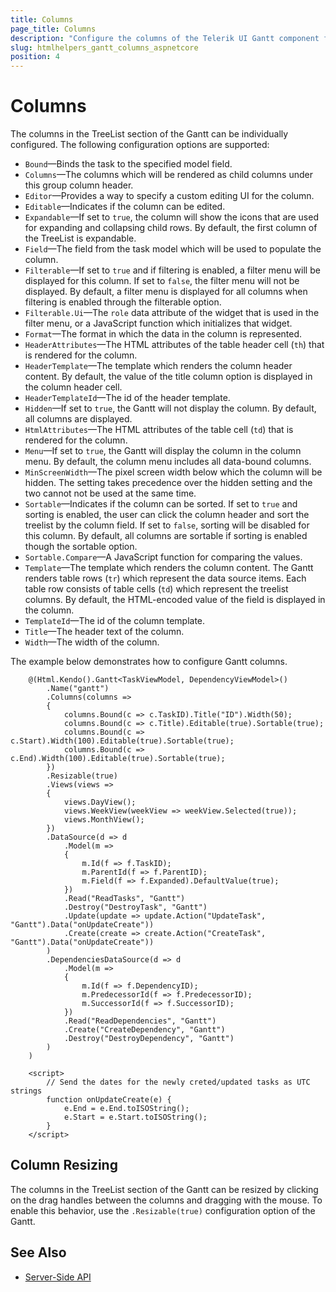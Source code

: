 ```yaml
---
title: Columns
page_title: Columns
description: "Configure the columns of the Telerik UI Gantt component for {{ site.framework }}."
slug: htmlhelpers_gantt_columns_aspnetcore
position: 4
---
```


# Columns

The columns in the TreeList section of the Gantt can be individually configured. The following configuration options are supported:

- `Bound`&mdash;Binds the task to the specified model field.
- `Columns`&mdash;The columns which will be rendered as child columns under this group column header.
- `Editor`&mdash;Provides a way to specify a custom editing UI for the column.
- `Editable`&mdash;Indicates if the column can be edited.
- `Expandable`&mdash;If set to `true`, the column will show the icons that are used for expanding and collapsing child rows. By default, the first column of the TreeList is expandable.
- `Field`&mdash;The field from the task model which will be used to populate the column.
- `Filterable`&mdash;If set to `true` and if filtering is enabled, a filter menu will be displayed for this column. If set to `false`, the filter menu will not be displayed. By default, a filter menu is displayed for all columns when filtering is enabled through the filterable option.
- `Filterable.Ui`&mdash;The `role` data attribute of the widget that is used in the filter menu, or a JavaScript function which initializes that widget.
- `Format`&mdash;The format in which the data in the column is represented.
- `HeaderAttributes`&mdash;The HTML attributes of the table header cell (`th`) that is rendered for the column.
- `HeaderTemplate`&mdash;The template which renders the column header content. By default, the value of the title column option is displayed in the column header cell.
- `HeaderTemplateId`&mdash;The id of the header template.
- `Hidden`&mdash;If set to `true`, the Gantt will not display the column. By default, all columns are displayed.
- `HtmlAttributes`&mdash;The HTML attributes of the table cell (`td`) that is rendered for the column.
- `Menu`&mdash;If set to `true`, the Gantt will display the column in the column menu. By default, the column menu includes all data-bound columns.
- `MinScreenWidth`&mdash;The pixel screen width below which the column will be hidden. The setting takes precedence over the hidden setting and the two cannot not be used at the same time.
- `Sortable`&mdash;Indicates if the column can be sorted. If set to `true` and sorting is enabled, the user can click the column header and sort the treelist by the column field. If set to `false`, sorting will be disabled for this column. By default, all columns are sortable if sorting is enabled though the sortable option.
- `Sortable.Compare`&mdash;A JavaScript function for comparing the values.
- `Template`&mdash;The template which renders the column content. The Gantt renders table rows (`tr`) which represent the data source items. Each table row consists of table cells (`td`) which represent the treelist columns. By default, the HTML-encoded value of the field is displayed in the column.
- `TemplateId`&mdash;The id of the column template.
- `Title`&mdash;The header text of the column.
- `Width`&mdash;The width of the column.

The example below demonstrates how to configure Gantt columns.

```HtmlHelper
    @(Html.Kendo().Gantt<TaskViewModel, DependencyViewModel>()
        .Name("gantt")
        .Columns(columns =>
        {
            columns.Bound(c => c.TaskID).Title("ID").Width(50);
            columns.Bound(c => c.Title).Editable(true).Sortable(true);
            columns.Bound(c => c.Start).Width(100).Editable(true).Sortable(true);
            columns.Bound(c => c.End).Width(100).Editable(true).Sortable(true);
        })
        .Resizable(true)
        .Views(views =>
        {
            views.DayView();
            views.WeekView(weekView => weekView.Selected(true));
            views.MonthView();
        })
        .DataSource(d => d
            .Model(m =>
            {
                m.Id(f => f.TaskID);
                m.ParentId(f => f.ParentID);
                m.Field(f => f.Expanded).DefaultValue(true);
            })
            .Read("ReadTasks", "Gantt")
            .Destroy("DestroyTask", "Gantt")
            .Update(update => update.Action("UpdateTask", "Gantt").Data("onUpdateCreate"))
            .Create(create => create.Action("CreateTask", "Gantt").Data("onUpdateCreate"))
        )
        .DependenciesDataSource(d => d
            .Model(m =>
            {
                m.Id(f => f.DependencyID);
                m.PredecessorId(f => f.PredecessorID);
                m.SuccessorId(f => f.SuccessorID);
            })
            .Read("ReadDependencies", "Gantt")
            .Create("CreateDependency", "Gantt")
            .Destroy("DestroyDependency", "Gantt")
        )
    )

    <script>
        // Send the dates for the newly creted/updated tasks as UTC strings
        function onUpdateCreate(e) {
            e.End = e.End.toISOString();
            e.Start = e.Start.toISOString();
        }
    </script>
```

## Column Resizing

The columns in the TreeList section of the Gantt can be resized by clicking on the drag handles between the columns and dragging with the mouse. To enable this behavior, use the `.Resizable(true)` configuration option of the Gantt.

## See Also

* [Server-Side API](/api/scheduler)
